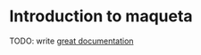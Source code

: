 # Introduction to maqueta

TODO: write [great documentation](http://jacobian.org/writing/great-documentation/what-to-write/)

